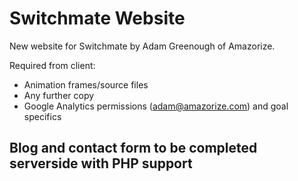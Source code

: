 # Switchmate Website


New website for Switchmate by Adam Greenough of Amazorize.

Required from client:
- Animation frames/source files
- Any further copy
- Google Analytics permissions (adam@amazorize.com) and goal specifics

## Blog and contact form to be completed serverside with PHP support
